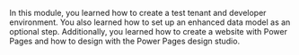 In this module, you learned how to create a test tenant and developer environment. You also learned how to set up an enhanced data model as an optional step. Additionally, you learned how to create a website with Power Pages and how to design with the Power Pages design studio.

